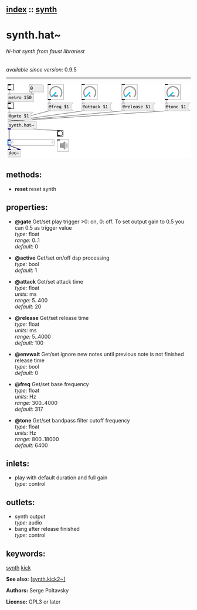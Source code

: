 [index](index.html) :: [synth](category_synth.html)
---

# synth.hat~

###### hi-hat synth from faust librariest

*available since version:* 0.9.5

---




[![example](../examples/img/synth.hat~.jpg)](../examples/pd/synth.hat~.pd)





## methods:

* **reset**
reset synth<br>




## properties:

* **@gate** 
Get/set play trigger &gt;0: on, 0: off. To set output gain to 0.5 you can 0.5 as trigger
value<br>
_type:_ float<br>
_range:_ 0..1<br>
_default:_ 0<br>

* **@active** 
Get/set on/off dsp processing<br>
_type:_ bool<br>
_default:_ 1<br>

* **@attack** 
Get/set attack time<br>
_type:_ float<br>
_units:_ ms<br>
_range:_ 5..400<br>
_default:_ 20<br>

* **@release** 
Get/set release time<br>
_type:_ float<br>
_units:_ ms<br>
_range:_ 5..4000<br>
_default:_ 100<br>

* **@envwait** 
Get/set ignore new notes until previous note is not finished release time<br>
_type:_ bool<br>
_default:_ 0<br>

* **@freq** 
Get/set base frequency<br>
_type:_ float<br>
_units:_ Hz<br>
_range:_ 300..4000<br>
_default:_ 317<br>

* **@tone** 
Get/set bandpass filter cutoff frequency<br>
_type:_ float<br>
_units:_ Hz<br>
_range:_ 800..18000<br>
_default:_ 6400<br>



## inlets:

* play with default duration and full gain<br>
_type:_ control



## outlets:

* synth output<br>
_type:_ audio
* bang after release finished<br>
_type:_ control



## keywords:

[synth](keywords/synth.html)
[kick](keywords/kick.html)



**See also:**
[\[synth.kick2~\]](synth.kick2~.html)




**Authors:** Serge Poltavsky




**License:** GPL3 or later





